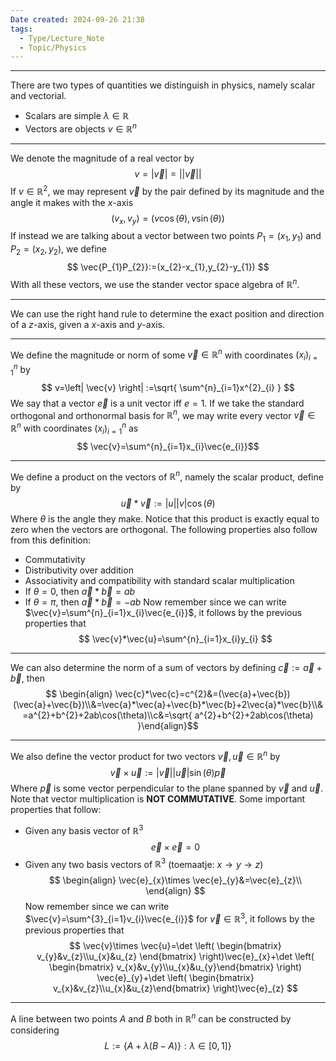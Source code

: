 ```yaml
---
Date created: 2024-09-26 21:38
tags:
  - Type/Lecture_Note
  - Topic/Physics
---
```

---

There are two types of quantities we distinguish in physics, namely scalar and vectorial.
- Scalars are simple $\lambda\in \mathbb{R}$
- Vectors are objects $v\in \mathbb{R}^{n}$

---

We denote the magnitude of a real vector by $$ v=\left|\vec{v}  \right|=\left| \left| \vec{v} \right|  \right|   $$If $v\in \mathbb{R}^{2}$, we may represent $\vec{v}$ by the pair defined by its magnitude and the angle it makes with the $x$-axis $$ (v_{x},v_{y})=(v\cos(\theta),v\sin(\theta)) $$If instead we are talking about a vector between two points $P_{1}=(x_{1},y_{1})$ and $P_{2}=(x_{2},y_{2})$, we define $$ \vec{P_{1}P_{2}}:=(x_{2}-x_{1},y_{2}-y_{1}) $$With all these vectors, we use the stander vector space algebra of $\mathbb{R}^{n}$.

---

We can use the right hand rule to determine the exact position and direction of a $z$-axis, given a $x$-axis and $y$-axis.

---

We define the magnitude or norm of some $\vec{v}\in \mathbb{R}^{n}$ with coordinates $(x_i)^n_{i=1}$ by $$ v=\left| \vec{v} \right| :=\sqrt{ \sum^{n}_{i=1}x^{2}_{i} } $$We say that a vector $\vec{e}$ is a unit vector iff $e=1$. If we take the standard orthogonal and orthonormal basis for $\mathbb{R}^{n}$, we may write every vector $\vec{v}\in \mathbb{R}^{n}$ with coordinates $(x_i)^n_{i=1}$ as $$ \vec{v}=\sum^{n}_{i=1}x_{i}\vec{e_{i}}$$

---

We define a product on the vectors of $\mathbb{R}^{n}$, namely the scalar product, define by $$ \vec{u}*\vec{v}:=\left| u \right| \left| v \right| \cos(\theta) $$Where $\theta$ is the angle they make. Notice that this product is exactly equal to zero when the vectors are orthogonal. The following properties also follow from this definition: 
- Commutativity
- Distributivity over addition
- Associativity and compatibility with standard scalar multiplication
- If $\theta=0$, then $\vec{a}*\vec{b}=ab$
- If $\theta=\pi$, then $\vec{a}*\vec{b}=-ab$
Now remember since we can write $\vec{v}=\sum^{n}_{i=1}x_{i}\vec{e_{i}}$, it follows by the previous properties that $$ \vec{v}*\vec{u}=\sum^{n}_{i=1}x_{i}y_{i} $$
---

We can also determine the norm of a sum of vectors by defining $\vec{c}:=\vec{a}+\vec{b}$, then $$ \begin{align} \vec{c}*\vec{c}=c^{2}&=(\vec{a}+\vec{b})(\vec{a}+\vec{b})\\&=\vec{a}*\vec{a}+\vec{b}*\vec{b}+2\vec{a}*\vec{b}\\&=a^{2}+b^{2}+2ab\cos(\theta)\\c&=\sqrt{ a^{2}+b^{2}+2ab\cos(\theta) }\end{align}$$

---

We also define the vector product for two vectors $\vec{v},\vec{u}\in \mathbb{R}^{n}$ by $$ \vec{v}\times \vec{u}:=\left| \vec{v} \right| \left| \vec{u} \right| \sin(\theta)\vec{p} $$Where $\vec{p}$ is some vector perpendicular to the plane spanned by $\vec{v}$ and $\vec{u}$. Note that vector multiplication is **NOT COMMUTATIVE**. Some important properties that follow:
- Given any basis vector of $\mathbb{R}^{3}$$$ \vec{e}\times \vec{e}=0 $$
- Given any two basis vectors of $\mathbb{R}^{3}$ (toemaatje: $x\to y\to z$) $$ \begin{align} \vec{e}_{x}\times \vec{e}_{y}&=\vec{e}_{z}\\ \end{align} $$
Now remember since we can write $\vec{v}=\sum^{3}_{i=1}v_{i}\vec{e_{i}}$ for $\vec{v}\in \mathbb{R}^{3}$, it follows by the previous properties that 
$$ \vec{v}\times \vec{u}=\det \left( \begin{bmatrix} v_{y}&v_{z}\\u_{x}&u_{z}
\end{bmatrix} \right)\vec{e}_{x}+\det \left( \begin{bmatrix}
v_{x}&v_{y}\\u_{x}&u_{y}\end{bmatrix} \right) \vec{e}_{y}+\det \left( \begin{bmatrix}
v_{x}&v_{z}\\u_{x}&u_{z}\end{bmatrix} \right)\vec{e}_{z}   $$

---

A line between two points $A$ and $B$ both in $\mathbb{R}^{n}$ can be constructed by considering $$ L:=\left\{ A+\lambda(B-A) \}:\lambda\in[0,1] \right\}  $$

